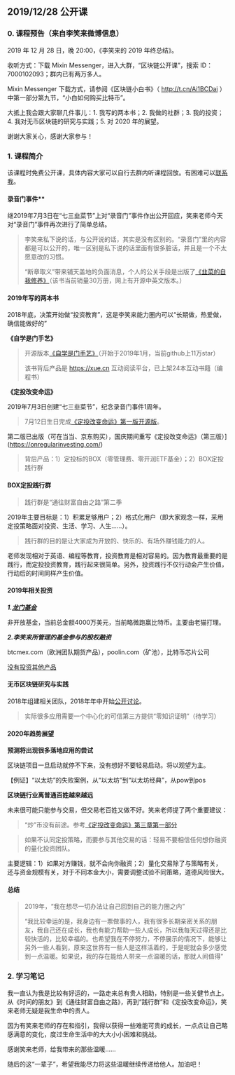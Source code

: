 ## 2019/12/28 公开课 

### 0. 课程预告（来自李笑来微博信息）

2019 年 12 月 28 日，晚 20:00，《李笑来的 2019 年终总结》。 

收听方式：下载 Mixin Messenger，进入大群，“区块链公开课”，搜索 ID：7000102093；群内已有两万多人。 

Mixin Messenger 下载方式，请参阅《区块链小白书》（ http://t.cn/Ai1BCDai ）中第一部分第九节，“小白如何购买比特币”。 

大抵上我会跟大家聊几件事儿：1. 我写的两本书；2. 我做的社群；3. 我的投资；4. 我对无币区块链的研究与实践；5. 对 2020 年的展望。 

谢谢大家关心，感谢大家参与！

### 1. 课程简介

该课程时免费公开课，具体内容大家可以自行去群内听课程回放。有困难可以[联系我](contact-info.md)。

#### 录音门事件**

继2019年7月3日在“七三韭菜节”上对“录音门”事件作出公开回应，笑来老师今天对“录音门”事件再次进行了简单总结。

> 李笑来私下说的话，与公开说的话，其实是没有区别的。“录音门”里的内容都是可以公开的，唯一区别是私下说的话里面有很多脏话，并且是一个不太愿意改的习惯。
>
> “断章取义”带来铺天盖地的负面消息，个人的公关手段是出版了[《韭菜的自我修养》](https://github.com/xiaolai/the-self-cultivation-of-leeks)（该书当前销量30万册，网上有开源中英文版本。）

#### 2019年写的两本书

2018年底，决策开始做“投资教育”，这是李笑来能力圈内可以“长期做，热爱做，确信能做好的”

**《自学是门手艺》**

> 开源版本[《自学是门手艺》](https://github.com/selfteaching/the-craft-of-selfteaching)（开始于2019年1月，当前github上11万star）
>
> 该书背后产品是 https://xue.cn 互动阅读平台，已上架24本互动书籍（编程书）

**《定投改变命运》**

2019年7月3日创建“七三韭菜节”，纪念录音门事件1周年。

> 7月12日生日完成[《定投改变命运》第一版开源版](https://github.com/xiaolai/regular-investing-in-box)。

第二版已出版（可在当当、京东购买），国庆期间重写《定投改变命运》（第三版）](https://onregularinvesting.com/)

> 背后产品：1）定投标的BOX（零管理费、零开润ETF基金）；2）BOX定投践行群

#### BOX定投践行群

> 践行群是“通往财富自由之路”第二季

2019年主要目标是：1）积累足够用户；2）格式化用户（即大家观念一样，采用定投策略面对投资、生活、学习、人生……）。

> 践行群的目的是让大家成为开放的、快乐的、有场外赚钱能力的人。

老师发现相对于英语、编程等教育，投资教育是相对容易的。因为教育最重要的是践行，而定投投资教育，践行起来很简单。另外，投资践行不仅行动会产生价值，行动后的时间同样产生价值。

#### 2019年相关投资

***1.[龙门基金](https://www.longmen.fund)***

非开放基金，当前总金额4000万美元，当前略微跑赢比特币。主要由老猫打理。

***2.李笑来所管理的基金参与的股权融资***

btcmex.com（欧洲团队期货产品），poolin.com（矿池），比特币芯片公司

[没有投资其他产品](https://press.one/files/c6b73d21fc72e7302b1a78d4796f7aa6aa5dc7cb3fc07a70d77a95f88503787b)

#### 无币区块链研究与实践

2018年组建相关团队，2018年年中开始[公开讨论](https://weibo.com/1576218000/Greg3EPUl?from=page_1005051576218000_profile&wvr=6&mod=weibotime)。

> 实际很多应用需要一个中心化的可信第三方提供“零知识证明”（待学习）

#### 2020年趋势展望

**预测将出现很多落地应用的尝试**

区块链项目一旦启动就停不下来，没有想好不要轻易启动。将以观望为主。

【例证】“以太坊”的失败案例，从“以太坊”到“以太坊经典”，从pow到pos

**区块链行业离普通百姓越来越远**

未来很可能只能参与交易，但交易老百姓又做不好。笑来老师提了两个重要建议：

> “炒”币没有前途。参考[《定投改变命运》第三章第一部分](https://onregularinvesting.com/#/cn/?id=_31-%e5%b1%a1%e6%88%98%e5%b1%a1%e8%b4%a5%e4%b8%8d%e6%88%98%e5%88%99%e8%83%9c)

> 如果不认同定投策略，而要参与其他交易的话：轻易不要相信任何想你融资的量化投资团队。

主要逻辑：1）如果对方赚钱，就不会向你融资；2）量化交易除了与策略有关，还与资金规模有关，对于不同本金大小，需要调整试验不同策略，道德风险很大。

#### 总结

> 2019年，“我在想尽一切办法让自己回到自己的能力圈之内”
>
> “我比较幸运的是，我身边有一票做事的人，我有很多长期亲密关系的朋友，我自己还在成长，我也有能力帮助一些人成长，所以我每天过得还是比较快活的，比较幸福的。也希望我在不停努力，不停展示的情况下，能够让另外一些人看到，原来这世界有一些人是这样活着的，于是呢就会多少感觉到一点温暖。如果说，我的存在能给人带来一点温暖的话，那就人间值得”

### 2. 学习笔记

我一直认为我是比较有好运的，一路走来总有贵人相助，特别是一些关健节点上。从《时间的朋友》到《通往财富自由之路》，再到“践行群”和《定投改变命运》，笑来老师无疑是我生命中的贵人。

因为有笑来老师的存在和指引，我得以获得一些难能可贵的成长，一点点让自己略感满意的变化，度过生命生活中的大大小小困难和挑战。

感谢笑来老师，给我带来的那些温暖……

随后的这“一辈子”，希望我能尽力将这些温暖继续传递给他人。加油吧！
